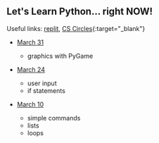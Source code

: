 ## Let's Learn Python... right NOW!

Useful links:
[replit](http://replit.com), [CS Circles](https://cscircles.cemc.uwaterloo.ca/){:target="_blank"}

- [March 31](./march31.md)
    - graphics with PyGame

- [March 24](./march24.md)
    - user input
    - if statements

- [March 10](./march10.md)
    - simple commands
    - lists
    - loops


